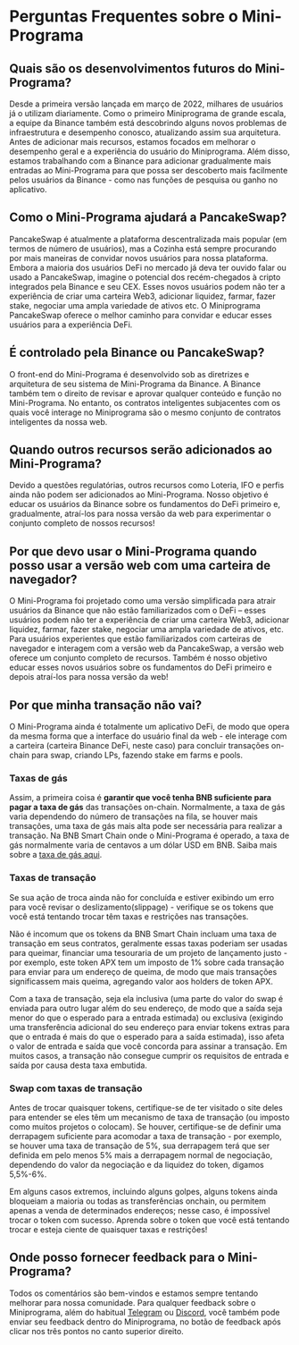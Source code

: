 # Perguntas Frequentes sobre o Mini-Programa

### &#x20;<a href="#what-are-the-future-developments-of-the-mini-program" id="what-are-the-future-developments-of-the-mini-program"></a>

## Quais são os desenvolvimentos futuros do Mini-Programa?&#x20;

Desde a primeira versão lançada em março de 2022, milhares de usuários já o utilizam diariamente. Como o primeiro Miniprograma de grande escala, a equipe da Binance também está descobrindo alguns novos problemas de infraestrutura e desempenho conosco, atualizando assim sua arquitetura. Antes de adicionar mais recursos, estamos focados em melhorar o desempenho geral e a experiência do usuário do Miniprograma. Além disso, estamos trabalhando com a Binance para adicionar gradualmente mais entradas ao Mini-Programa para que possa ser descoberto mais facilmente pelos usuários da Binance - como nas funções de pesquisa ou ganho no aplicativo.&#x20;

## Como o Mini-Programa ajudará a PancakeSwap?&#x20;

PancakeSwap é atualmente a plataforma descentralizada mais popular (em termos de número de usuários), mas a Cozinha está sempre procurando por mais maneiras de convidar novos usuários para nossa plataforma. Embora a maioria dos usuários DeFi no mercado já deva ter ouvido falar ou usado a PancakeSwap, imagine o potencial dos recém-chegados à cripto integrados pela Binance e seu CEX. Esses novos usuários podem não ter a experiência de criar uma carteira Web3, adicionar liquidez, farmar, fazer stake, negociar uma ampla variedade de ativos etc. O Miniprograma PancakeSwap oferece o melhor caminho para convidar e educar esses usuários para a experiência DeFi.&#x20;

## É controlado pela Binance ou PancakeSwap?&#x20;

O front-end do Mini-Programa é desenvolvido sob as diretrizes e arquitetura de seu sistema de Mini-Programa da Binance. A Binance também tem o direito de revisar e aprovar qualquer conteúdo e função no Mini-Programa. No entanto, os contratos inteligentes subjacentes com os quais você interage no Miniprograma são o mesmo conjunto de contratos inteligentes da nossa web.&#x20;

## Quando outros recursos serão adicionados ao Mini-Programa?&#x20;

Devido a questões regulatórias, outros recursos como Loteria, IFO e perfis ainda não podem ser adicionados ao Mini-Programa. Nosso objetivo é educar os usuários da Binance sobre os fundamentos do DeFi primeiro e, gradualmente, atraí-los para nossa versão da web para experimentar o conjunto completo de nossos recursos!

## Por que devo usar o Mini-Programa quando posso usar a versão web com uma carteira de navegador?&#x20;

O Mini-Programa foi projetado como uma versão simplificada para atrair usuários da Binance que não estão familiarizados com o DeFi – esses usuários podem não ter a experiência de criar uma carteira Web3, adicionar liquidez, farmar, fazer stake, negociar uma ampla variedade de ativos, etc. Para usuários experientes que estão familiarizados com carteiras de navegador e interagem com a versão web da PancakeSwap, a versão web oferece um conjunto completo de recursos. Também é nosso objetivo educar esses novos usuários sobre os fundamentos do DeFi primeiro e depois atraí-los para nossa versão da web!

## Por que minha transação não vai?&#x20;

O Mini-Programa ainda é totalmente um aplicativo DeFi, de modo que opera da mesma forma que a interface do usuário final da web - ele interage com a carteira (carteira Binance DeFi, neste caso) para concluir transações on-chain para swap, criando LPs, fazendo stake em farms e pools.

### Taxas de gás&#x20;

Assim, a primeira coisa é **garantir que você tenha BNB suficiente para pagar a taxa de gás** das transações on-chain. Normalmente, a taxa de gás varia dependendo do número de transações na fila, se houver mais transações, uma taxa de gás mais alta pode ser necessária para realizar a transação. Na BNB Smart Chain onde o Mini-Programa é operado, a taxa de gás normalmente varia de centavos a um dólar USD em BNB. Saiba mais sobre a [taxa de gás aqui](https://academy.binance.com/en/glossary/gas).&#x20;

### Taxas de transação&#x20;

Se sua ação de troca ainda não for concluída e estiver exibindo um erro para você revisar o deslizamento(slippage) - verifique se os tokens que você está tentando trocar têm taxas e restrições nas transações.&#x20;

Não é incomum que os tokens da BNB Smart Chain incluam uma taxa de transação em seus contratos, geralmente essas taxas poderiam ser usadas para queimar, financiar uma tesouraria de um projeto de lançamento justo - por exemplo, este token APX tem um imposto de 1% sobre cada transação para enviar para um endereço de queima, de modo que mais transações significassem mais queima, agregando valor aos holders de token APX.

Com a taxa de transação, seja ela inclusiva (uma parte do valor do swap é enviada para outro lugar além do seu endereço, de modo que a saída seja menor do que o esperado para a entrada estimada) ou exclusiva (exigindo uma transferência adicional do seu endereço para enviar tokens extras para que o entrada é mais do que o esperado para a saída estimada), isso afeta o valor de entrada e saída que você concorda para assinar a transação. Em muitos casos, a transação não consegue cumprir os requisitos de entrada e saída por causa desta taxa embutida.&#x20;

### Swap com taxas de transação&#x20;

Antes de trocar quaisquer tokens, certifique-se de ter visitado o site deles para entender se eles têm um mecanismo de taxa de transação (ou imposto como muitos projetos o colocam). Se houver, certifique-se de definir uma derrapagem suficiente para acomodar a taxa de transação - por exemplo, se houver uma taxa de transação de 5%, sua derrapagem terá que ser definida em pelo menos 5% mais a derrapagem normal de negociação, dependendo do valor da negociação e da liquidez do token, digamos 5,5%-6%.&#x20;

Em alguns casos extremos, incluindo alguns golpes, alguns tokens ainda bloqueiam a maioria ou todas as transferências onchain, ou permitem apenas a venda de determinados endereços; nesse caso, é impossível trocar o token com sucesso. Aprenda sobre o token que você está tentando trocar e esteja ciente de quaisquer taxas e restrições!&#x20;

## Onde posso fornecer feedback para o Mini-Programa?&#x20;

Todos os comentários são bem-vindos e estamos sempre tentando melhorar para nossa comunidade. Para qualquer feedback sobre o Miniprograma, além do habitual [Telegram](https://t.me/PancakeSwapPortuguese) ou [Discord](https://discord.gg/pancakeswap), você também pode enviar seu feedback dentro do Miniprograma, no botão de feedback após clicar nos três pontos no canto superior direito.
